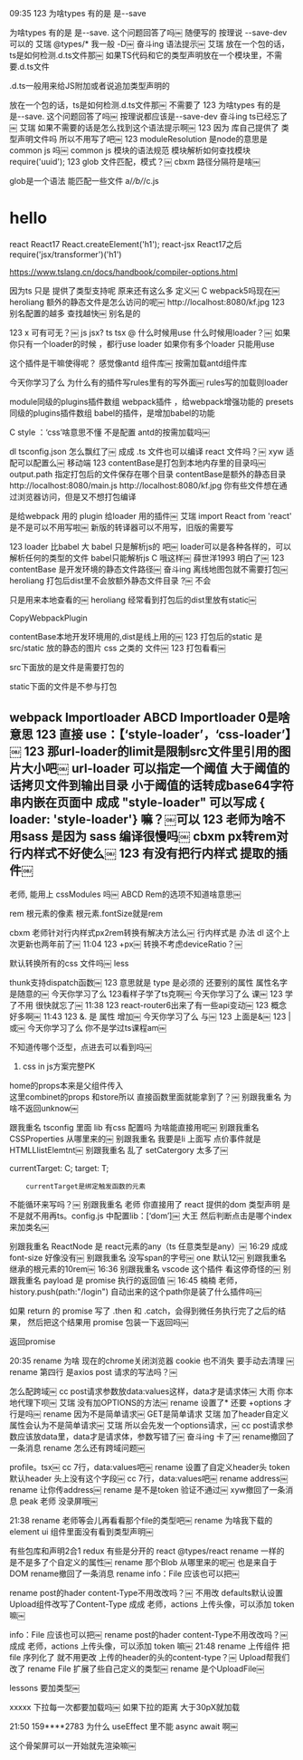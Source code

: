 09:35
123
为啥types  有的是 是--save 

为啥types  有的是 是--save. 这个问题回答了吗￼
随便写的
按理说 --save-dev可以的
艾瑞
@types/* 我一般 -D￼
奋斗ing
语法提示￼
艾瑞
放在一个包的话，ts是如何检测.d.ts文件那￼
如果TS代码和它的类型声明放在一个模块里，不需要.d.ts文件

.d.ts一般用来给JS附加或者说追加类型声明的



放在一个包的话，ts是如何检测.d.ts文件那￼
不需要了
123
为啥types  有的是 是--save. 这个问题回答了吗￼
按理说都应该是--save-dev
奋斗ing
ts已经忘了￼
艾瑞
如果不需要的话是怎么找到这个语法提示啊￼
123
因为 库自己提供了 类型声明文件吗 所以不用写了吧￼
123
moduleResolution 是node的意思是 common js 吗￼
common js 模块的语法规范
模块解析如何查找模块
require('uuid');
123
glob  文件匹配，模式？￼
cbxm
路径分隔符是啥￼

glob是一个语法
能匹配一些文件
a/*/b/*/c.js

<h1>hello</h1>
react React17 React.createElement('h1');
react-jsx React17之后   require('jsx/transformer')('h1')

https://www.tslang.cn/docs/handbook/compiler-options.html



因为ts 只是 提供了类型支持呢  原来还有这么多 定义￼
C
webpack5吗现在￼
heroliang
额外的静态文件是怎么访问的呢￼
http://localhost:8080/kf.jpg
123
别名配置的越多  查找越快￼
别名是的

123
x 可有可无？￼
js
jsx?
ts 
tsx
@
什么时候用use 什么时候用loader？￼
如果你只有一个loader的时候 ，都行use loader
如果你有多个loader 只能用use

这个插件是干嘛使得呢？  感觉像antd 组件库￼
按需加载antd组件库


今天你学习了么
为什么有的插件写rules里有的写外面￼
rules写的加载则loader

module同级的plugins插件数组  webpack插件 ，给webpack增强功能的
presets同级的plugins插件数组 babel的插件，是增加babel的功能

C
style ：‘css’啥意思不懂 不是配置 antd的按需加载吗￼

dl
tsconfig.json 怎么飘红了￼
成成
.ts 文件也可以编译 react 文件吗？￼
xyw
适配可以配置么￼ 移动端 
123
contentBase是打包到本地内存里的目录吗￼
output.path 指定打包后的文件保存在哪个目录
contentBase是额外的静态目录 
http://localhost:8080/main.js
http://localhost:8080/kf.jpg
你有些文件想在通过浏览器访问，但是又不想打包编译



是给webpack 用的  plugin  给loader 用的插件￼
艾瑞
import React from 'react' 是不是可以不用写啦￼
新版的转译器可以不用写，旧版的需要写

123
loader  比babel 大 babel 只是解析js的 吧￼
loader可以是各种各样的，可以解析任何的类型的文件
babel只能解析js
C
哦这样￼
薛世洋1993
明白了￼
123
contentBase  是开发环境的静态文件路径￼
奋斗ing
离线地图包就不需要打包￼
heroliang
打包后dist里不会放额外静态文件目录 ?￼
不会


只是用来本地查看的￼
heroliang
经常看到打包后的dist里放有static￼

CopyWebpackPlugin



contentBase本地开发环境用的,dist是线上用的￼
123
打包后的static 是src/static 放的静态的图片  css 之类的 文件￼
123
打包看看￼

src下面放的是文件是需要打包的

static下面的文件是不参与打包



webpack Importloader
ABCD
Importloader  0是啥意思
123
直接 use：【‘style-loader’，‘css-loader’】￼
123
那url-loader的limit是限制src文件里引用的图片大小吧￼
url-loader 可以指定一个阈值
大于阈值的话拷贝文件到输出目录
小于阈值的话转成base64字符串内嵌在页面中
成成
"style-loader" 可以写成 { loader: 'style-loader'} 嘛？￼可以
123
 老师为啥不用sass 是因为 sass 编译很慢吗￼
cbxm
px转rem对行内样式不好使么￼
123
有没有把行内样式  提取的插件￼
-
老师, 能用上 cssModules 吗￼
ABCD
Rem的选项不知道啥意思￼


rem 根元素的像素
根元素.fontSize就是rem



cbxm
老师针对行内样式px2rem转换有解决方法么￼
行内样式是 办法
dl
这个上次更新也两年前了￼
11:04
123
+px￼
转换不考虑deviceRatio？￼



默认转换所有的css 文件吗￼  less



thunk支持dispatch函数￼
123
意思就是 type 是必须的  还要别的属性   属性名字是随意的￼
今天你学习了么
123看样子学了ts克啊￼
今天你学习了么
课￼
123
学了不用  很快就忘了￼
11:38
123
react-router6出来了有一些api变动￼
123
概念好多啊￼
11:43
123
&.  是 属性  增加￼
今天你学习了么
与￼
123
上面是&￼
123
| 或￼
今天你学习了么
你不是学过ts课程am￼



不知道传哪个泛型，点进去可以看到吗￼



1. css in js方案完整PK



home的props本来是父组件传入  
这里combinet的props 和store所以  直接函数里面就能拿到了？￼
别跟我重名
为啥不返回unknow￼



跟我重名
tsconfig 里面   lib 有css 配置吗 为啥能直接用呢￼
别跟我重名
CSSProperties 从哪里来的￼
别跟我重名
我要是li 上面写 点价事件就是 HTMLLIistElemtnt￼
别跟我重名
乱了 setCatergory 太多了￼


   currentTarget: C;
        target: T;

        currentTarget是绑定触发函数的元素￼

        

        
不能循环来写吗？￼
别跟我重名
老师  你直接用了 react 提供的dom  类型声明  是不是就不用再ts。config.js 中配置lib：[‘dom’]￼
大王
然后判断点击是哪个index来加类名￼



别跟我重名
ReactNode  是 react元素的any（ts 任意类型是any）￼
16:29
成成
font-size 好像没有￼
别跟我重名
没写span的字号￼
one
默认12￼
别跟我重名
继承的根元素的10rem￼
16:36
别跟我重名
vscode 这个插件 看这停奇怪的￼
别跟我重名
payload 是 promise 执行的返回值 ￼
16:45
楠楠
老师，history.push(path:"/login")   自动出来的这个path你是装了什么插件吗￼



如果 return 的 promise 写了 .then 和 .catch，会得到微任务执行完了之后的结果，
然后把这个结果用 promise 包装一下返回吗￼

返回promise 


20:35
rename
为啥  现在的chrome关闭浏览器  cookie 也不消失 要手动去清理 ￼
rename
第四行  是axios post 请求的写法吗？￼




怎么配跨域￼
cc
post请求参数放data:values这样，data才是请求体￼
大雨
你本地代理下呗￼
艾瑞
没有加OPTIONS的方法￼
rename
设置了* 还要 +options 才行是吗￼
rename
因为不是简单请求￼ GET是简单请求
艾瑞
加了header自定义属性会认为不是简单请求￼
艾瑞
所以会先发一个options请求，￼
cc
post请求参数应该放data里，data才是请求体，参数写错了￼
奋斗ing
卡了￼
rename撤回了一条消息
rename
怎么还有跨域问题￼





profile。tsx￼
cc
7行，data:values吧￼
rename
设置了自定义header头  token 默认header 头上没有这个字段￼
cc
7行，data:values吧￼
rename
address￼
rename
让你传address￼
rename
是不是token 验证不通过￼
xyw撤回了一条消息
peak
老师 没录屏哦￼




21:38
rename
老师等会儿再看看那个file的类型吧￼
rename
为啥我下载的element ui  组件里面没有看到类型声明￼

有些包库和声明2合1 redux
有些是分开的 react @types/react
rename
一样的 是不是多了个自定义的属性￼
rename
那个Blob  从哪里来的呢￼ 也是来自于DOM
rename撤回了一条消息
rename
info：File  应该也可以把￼

rename
post的hader content-Type不用改改吗？￼
不用改
defaults默认设置
Upload组件改写了Content-Type
成成
老师，actions 上传头像，可以添加 token 嘛￼




info：File  应该也可以把￼
rename
post的hader content-Type不用改改吗？￼
成成
老师，actions 上传头像，可以添加 token 嘛￼
21:48
rename
上传组件 把file 序列化了 就不用更改 上传的header的头的content-type？￼
Upload帮我们改了
rename
File 扩展了些自己定义的类型￼
rename
是个UploadFile￼



lessons 要加类型￼




xxxxx
下拉每一次都要加载吗￼
如果下拉的距离 大于30pX就加载

21:50
159****2783
为什么 useEffect 里不能 async await 啊￼




这个骨架屏可以一开始就先渲染嘛￼
